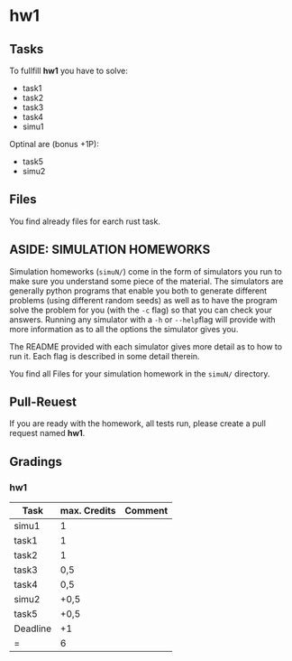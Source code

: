 # hw1

## Tasks
To fullfill **hw1** you have to solve:

- task1
- task2
- task3
- task4
- simu1

Optinal are (bonus +1P):

- task5
- simu2

## Files
You find already files for earch rust task.

## ASIDE: SIMULATION HOMEWORKS

Simulation homeworks (`simuN/`) come in the form of simulators you run to
make sure you understand some piece of the material. The simulators are generally python programs that enable you both to generate different problems (using different random seeds) as well as to have the program solve the problem for you (with the `-c` flag) so that you can check your answers. Running any simulator with a `-h` or `--help`flag will provide with more information as to all the options the simulator gives you.

The README provided with each simulator gives more detail as to how to run it. Each flag is described in some detail therein.

You find all Files for your simulation homework in the `simuN/` directory.

## Pull-Reuest

If you are ready with the homework, all tests run, please create a pull request named **hw1**.

## Gradings

### hw1

| Task | max. Credits | Comment |
|---|---|---|
| simu1 | 1 | |
| task1 | 1 | |
| task2 | 1 | |
| task3 | 0,5 | |
| task4 | 0,5 | |
| simu2 | +0,5 | |
| task5 | +0,5 | |
| Deadline | +1 | |
| = | 6 | |
